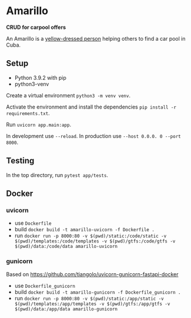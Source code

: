 # Amarillo

**CRUD for carpool offers**

An Amarillo is a [yellow-dressed person](https://www.cubatravelnetwork.com/de/autoverleih-in-kuba/autofahren-auf-kuba) helping others to find a car pool in Cuba. 

## Setup

- Python 3.9.2 with pip
- python3-venv

Create a virtual environment `python3 -m venv venv`.

Activate the environment and install the dependencies `pip install -r requirements.txt`.

Run `uvicorn app.main:app`. 

In development use `--reload`. In production use `--host 0.0.0.
0 --port 8000`.

## Testing

In the top directory, run `pytest app/tests`.

## Docker

### uvicorn
- use `Dockerfile`
- build `docker build -t amarillo-uvicorn -f Dockerfile .`
- run `docker run -p 8000:80 -v $(pwd)/static:/code/static -v  $(pwd)/templates:/code/templates -v $(pwd)/gtfs:/code/gtfs -v $(pwd)/data:/code/data amarillo-uvicorn`

### gunicorn

Based on https://github.com/tiangolo/uvicorn-gunicorn-fastapi-docker

- use `Dockerfile_gunicorn`
- build `docker build -t amarillo-gunicorn -f Dockerfile_gunicorn .`
- run `docker run -p 8000:80 -v $(pwd)/static:/app/static -v  $(pwd)/templates:/app/templates -v $(pwd)/gtfs:/app/gtfs -v $(pwd)/data:/app/data amarillo-gunicorn`
